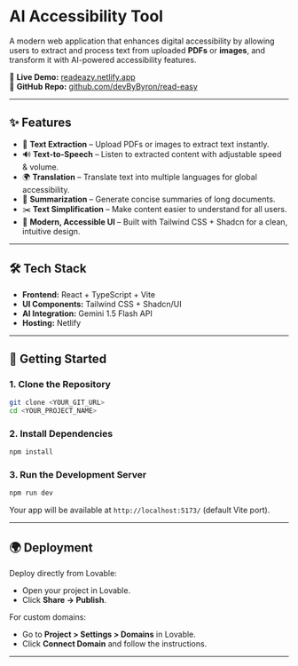 # AI Accessibility Tool

A modern web application that enhances digital accessibility by allowing users to extract and process text from uploaded **PDFs** or **images**, and transform it with AI-powered accessibility features.

🔗 **Live Demo:** [readeazy.netlify.app](https://readeazy.netlify.app/)  
📂 **GitHub Repo:** [github.com/devByByron/read-easy](https://github.com/devByByron/read-easy)  

---

## ✨ Features

- 📄 **Text Extraction** – Upload PDFs or images to extract text instantly.  
- 🔊 **Text-to-Speech** – Listen to extracted content with adjustable speed & volume.  
- 🌍 **Translation** – Translate text into multiple languages for global accessibility.  
- 📝 **Summarization** – Generate concise summaries of long documents.  
- ✂️ **Text Simplification** – Make content easier to understand for all users.  
- 🎨 **Modern, Accessible UI** – Built with Tailwind CSS + Shadcn for a clean, intuitive design.  

---

## 🛠️ Tech Stack  

- **Frontend:** React + TypeScript + Vite  
- **UI Components:** Tailwind CSS + Shadcn/UI  
- **AI Integration:** Gemini 1.5 Flash API  
- **Hosting:** Netlify  

---

## 🚀 Getting Started  

### 1. Clone the Repository  
```bash
git clone <YOUR_GIT_URL>
cd <YOUR_PROJECT_NAME>
```

### 2. Install Dependencies  
```bash
npm install
```

### 3. Run the Development Server  
```bash
npm run dev
```  

Your app will be available at `http://localhost:5173/` (default Vite port).  

---

## 🌍 Deployment  

Deploy directly from Lovable:  
- Open your project in Lovable.  
- Click **Share → Publish**.  

For custom domains:  
- Go to **Project > Settings > Domains** in Lovable.  
- Click **Connect Domain** and follow the instructions.  

---
